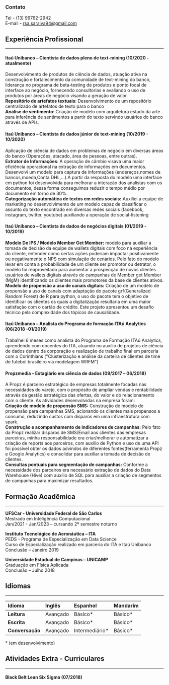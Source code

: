 ### Contato
Tel - (13) 99762-2942                  
E-mail - rsa.saraiva94@gmail.com

## Experiência Profissional
---

#### Itaú Unibanco – Cientista de dados pleno de text-mining (10/2020 - atualmente)
Desenvolvimento de produtos de ciência de dados, atuação ativa na construção e
fortalecimento da comunidade de text-mining do banco, liderança no programa de
beta-testing de produtos e ponto focal de interface ao negócio, fornecendo consultorias e
avaliando o uso de produtos por áreas de negócio visando a geração de valor.\
**Repositório de artefatos textuais**: Desenvolvimento de um repositório centralizado de
artefatos de texto para o banco\
**Análise de sentimento**: Criação de modelo com arquitetura estado da arte para inferência
de sentimentos a partir do texto servindo usuários do banco através de APIs.


#### Itaú Unibanco – Cientista de dados júnior de text-mining (10/2019 - 10/2020)
Aplicação de ciência de dados em problemas de negócio em diversas áreas do banco
(Operações, atacado, área de pessoas, entre outras).\
**Extrator de Informações**: A operação de câmbio visava uma maior eficiência operacional
na extração de informações em documentos. Desenvolvi um modelo para captura de
informações (endereços,nomes de bancos,moeda,Conta DHL,...).A partir da resposta do
modelo uma interface em python foi desenvolvida para melhorar a interação dos analistas
com os documentos, dessa forma conseguimos reduzir o tempo médio por documento em
torno de 30%.\
**Categorização automática de textos em redes sociais:** Auxiliei a equipe de marketing no
desenvolvimento de um modelo capaz de classificar o assunto do texto encontrado em
diversas redes sociais (facebook, instagram, twitter, youtube) auxiliando a operação de
social-listening


#### Itaú Unibanco – Cientista de dados de negócios digitais (01/2019 - 10/2019)
**Modelo De IPS / Modelo Member Get Member:** modelo para auxiliar a tomada de decisão
da equipe de wallets digitais com foco na experiência do cliente, entender como certas ações
poderiam impactar positivamente ou negativamente o NPS com simulação de cenários.
Pelo fato do modelo levar em conta a probabilidade de um cliente ser promotor ou detrator, o
modelo foi reaproveitado para aumentar a prospecção de novos clientes usuários de wallets
digitais através de campanhas de Member get Member (MgM) identificando os clientes mais
promotores da base de clientes ativos.\
**Modelo de propensão a uso de canais digitais:** Criação de um modelo de propensão a
uso de canais com adaptação do pacote grf(Generalized Random Forest) de R para python,
o uso do pacote tem o objetivo de identificar os clientes os quais a digitalização resultaria em
uma maior satisfação com o cartão de crédito. Este projeto apresentou um desafio técnico
pela complexidade dos tópicos de causalidade.


#### Itaú Unibanco – Analista do Programa de formação ITAú Analytics (06/2018 -01/2019)
Trabalhei 6 meses como analista do Programa de Formação ITAú Analytics, aprendendo
com docentes do ITA, atuando no auxílio de projetos de ciência de dados dentro da
corporação e realização de trabalho final em parceria com o Corinthians ("Clusterização e
análise da carteira de clientes de time de futebol brasileiro via modelagem WRFM")


#### Propzmedia – Estagiário em ciência de dados (09/2017 – 06/2018)
A Propz é parceiro estratégico de empresas totalmente focadas nas necessidades do varejo,
com o propósito de ampliar vendas e rentabilidade através da gestão estratégica das ofertas,
do valor e do relacionamento com o cliente.
As atividades desenvolvidas na empresa foram:\
**Criação de modelo de propensão SMS:** Construção de modelo de propensão para
campanhas SMS, acionando os clientes mais propensos a consumo, reduzindo custos com
disparos em uma infraestrutura com spark.\
**Construção e acompanhamento de indicadores de campanhas:** Pelo fato da Propz
realizar disparos de SMS/Email aos clientes das empresas parceiras, minha
responsabilidade era criar/melhorar e automatizar a criação de reports aos parceiros, com
auxílio de Python e uso de uma API foi possível obter os dados advindos de diferentes
fontes(ferramenta Propz e Google Analytics) e consolidar para auxiliar a tomada de decisão
de clientes.\
**Consultas pontuais para segmentação de campanhas:** Conforme a necessidade dos
parceiros era necessário extração de dados do Data Warehouse (Hive) com auxílio de SQL
para auxiliar a criação de segmentos de campanhas para maximizar resultados.



## Formação Acadêmica
---

**UFSCar - Universidade Federal de São Carlos**\
Mestrado em Inteligência Computacional\
Jan/2021 - Jan/2023 – cursando 2º semestre noturno

**Instituto Tecnológico de Aeronáutica – ITA**\
PEDS - Programa de Especialização em Data Science\
Curso de Especialização realizado em parceria do ITA e Itaú Unibanco\
Conclusão – Janeiro 2019

**Universidade Estadual de Campinas – UNICAMP**\
Graduação em Física Aplicada\
Conclusão – Julho 2018


## Idiomas
---

| Idioma              | Inglês          | Espanhol          | Mandarim  | 
|:--------------------|:----------------|:------------------|:----------|
| **Leitura**         | Avançado        | Básico\*          | Básico\*  |
| **Escrita**         | Avançado        | Básico\*          | Básico\*  |
| **Conversação**     | Avançado        | Intermediário\*   | Básico\*  |

\* (em desenvolvimento)

## Atividades Extra - Curriculares
---
#### Black Belt Lean Six Sigma (07/2018)


